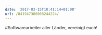 ```yaml
---
date: '2017-03-15T10:41:14+01:00'
url: /841947386008244224/
---
```

#Softwarearbeiter aller Länder, vereinigt euch!

